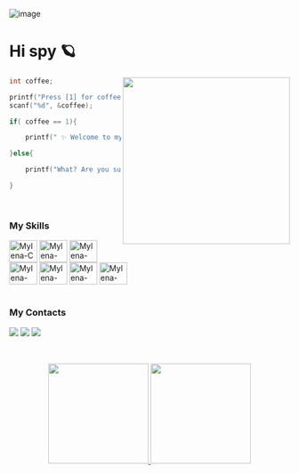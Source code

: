 ![image](https://user-images.githubusercontent.com/102628246/163064264-2b851d46-718f-469a-8240-b88b6d9989d1.png)



# Hi spy 🪐

<img align="right" width="300" src="https://i.pinimg.com/originals/1a/56/ea/1a56eaaaf78869d7c6e0e620b2b98394.gif" >

```c
int coffee;

printf("Press [1] for coffee");
scanf("%d", &coffee);

if( coffee == 1){

    printf(" ✨ Welcome to my profile ✨");

}else{

    printf("What? Are you sure you are a programmer? :)");

}

```

<br>

### My Skills

<div>
<img align="center" alt="Mylena-C" height="40" width="50" src="https://cdn.jsdelivr.net/gh/devicons/devicon/icons/c/c-original.svg"/>
<img align="center"  alt="Mylena-Python" height="40" width="50" src="https://cdn.jsdelivr.net/gh/devicons/devicon/icons/python/python-original.svg" />
<img align="center"  alt="Mylena-HTML" height="40" width="50" src="https://cdn.jsdelivr.net/gh/devicons/devicon/icons/html5/html5-original.svg" />
<img align="center"  alt="Mylena-Css" height="40" width="50" src="https://cdn.jsdelivr.net/gh/devicons/devicon/icons/css3/css3-original.svg" />
<img align="center"  alt="Mylena-JS" height="40" width="50" src="https://cdn.jsdelivr.net/gh/devicons/devicon/icons/javascript/javascript-original.svg" />
<img align="center"  alt="Mylena-Java" height="40" width="50" src="https://cdn.jsdelivr.net/gh/devicons/devicon/icons/java/java-original.svg" />
<img align="center"  alt="Mylena-PHP" height="40" width="50" src="https://cdn.jsdelivr.net/gh/devicons/devicon/icons/php/php-original.svg" />
</div>

<br>

### My Contacts
<div> 
  <a href="https://www.instagram.com/mylena__andrade/" target="_blank"><img src="https://img.shields.io/badge/-Instagram-%23E4405F?style=for-the-badge&logo=instagram&logoColor=white" target="_blank"></a> 
  <a href = "mailto:contatormylenaandrade200@gmail.com"><img src=https://img.shields.io/badge/Gmail-D14836?style=for-the-badge&logo=gmail&logoColor=white target="_blank"></a>
  <a href="https://www.linkedin.com/in/mylena-andrade-34417b19b" target="_blank"><img src="https://img.shields.io/badge/-LinkedIn-%230077B5?style=for-the-badge&logo=linkedin&logoColor=white" target="_blank"></a> 
</div>

##

<br>


<div align="center">
    <a href="https://github.com/MylenaAndrade">
    <img height="180em" src="https://github-readme-stats.vercel.app/api?username=MylenaAndrade&show_icons=true&theme=dracula&include_all_commits=true&count_private=true&hide_title=true&hide=stars"/>
    <img height="180em" src="https://github-readme-stats.vercel.app/api/top-langs/?username=MylenaAndrade&layout=compact&langs_count=7&theme=dracula"/>
</div>



